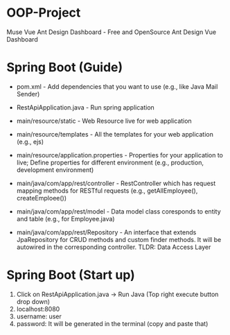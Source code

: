 # OOP-Project
Muse Vue Ant Design Dashboard - Free and OpenSource Ant Design Vue Dashboard

# Spring Boot (Guide)
- pom.xml - Add dependencies that you want to use (e.g., like Java Mail Sender)
- RestApiApplication.java - Run spring application
- main/resource/static - Web Resource live for web application
- main/resource/templates - All the templates for your web application (e.g., ejs)
- main/resource/application.properties - Properties for your application to live; Define properties for different environment (e.g., production, development environment)

- main/java/com/app/rest/controller - RestController which has request mapping methods for RESTful requests (e.g., getAllEmployee(), createEmploee())
- main/java/com/app/rest/model - Data model class coresponds to entity and table (e.g., for Employee.java)
- main/java/com/app/rest/Repository - An interface that extends JpaRepository for CRUD methods and custom finder methods. It will be autowired in the corresponding controller. TLDR: Data Access Layer

# Spring Boot (Start up)
1. Click on RestApiApplication.java -> Run Java (Top right execute button drop down)
2. localhost:8080
3. username: user
4. password: It will be generated in the terminal (copy and paste that)
